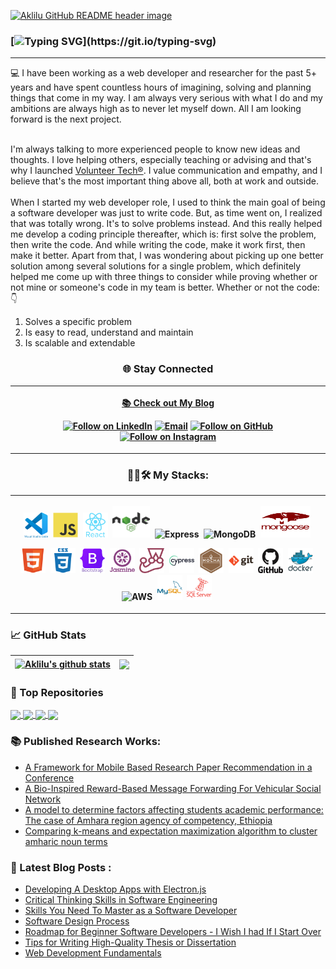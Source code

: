 <a href="https://volunteer-tech.com/Aklilu/" target="_blank"><img src="https://i.imgur.com/lv4KvzN.png" alt="Aklilu GitHub README header image"> </a>

### [![Typing SVG](https://readme-typing-svg.demolab.com?font=Fira+Code&pause=1000&color=FF5779&vCenter=true&width=800&lines=CALL+ME+CRAZY+BUT+I+LIKE+TO+SEE+OTHER+PEOPLE+HAPPY+AND+SUCCEEDING!)](https://git.io/typing-svg)



<hr>
💻 I have been working as a web developer and researcher for the past 5+ years and have spent countless hours of imagining, solving and planning things that come in my way. I am always very serious with what I do and my ambitions are always high as to never let myself down. All I am looking forward is the next project.
<br><br>

I'm always talking to more experienced people to know new ideas and thoughts. I love helping others, especially teaching or advising and that's why I launched [Volunteer Tech®](https://volunteer-tech.com/). 
I value communication and empathy, and I believe that's the most important thing above all, both at work and outside. <br>
<br>
When I started my web developer role, I used to think the main goal of being a software developer was just to write code. But, as time went on, I realized that was totally wrong. It's to solve problems instead. And this really helped me develop a coding principle thereafter, which is: first solve the problem, then write the code. And while writing the code, make it work first, then make it better. Apart from that, I was wondering about picking up one better solution among several solutions for a single problem, which definitely helped me come up with three things to consider while proving whether or not mine or someone's code in my team is better. Whether or not the code: 👇  
1. Solves a specific problem
2. Is easy to read, understand and maintain
3. Is scalable and extendable

<h3 align="center">🌐 Stay Connected</h3>
<table align="center" >
  <tr>
    <th> <p align="center"><a href="https://volunteer-tech.com/Aklilu">📚 Check out My Blog</a></p>
<p align="center">
  <a href="https://www.linkedin.com/in/aklilu-mandefro/"><img title="Follow on LinkedIn" src="https://img.shields.io/badge/LinkedIn-0077B5?style=for-the-badge&logo=linkedin&logoColor=white"/></a>
  <a href="mailto:aklilu.mandefro@volunteer-tech.com"><img title="Email" src="https://img.shields.io/badge/Gmail-D14836?style=for-the-badge&logo=gmail&logoColor=white"/></a>
  <a href="https://github.com/Aklilu-Mandefro"><img title="Follow on GitHub" src="https://img.shields.io/badge/GitHub-100000?style=for-the-badge&logo=github&logoColor=white"/></a>
  <a href="https://www.instagram.com/aklilumandefro/"><img title="Follow on Instagram" src="https://img.shields.io/badge/Instagram-E4405F?style=for-the-badge&logo=instagram&logoColor=white"/></a>
</p> </th>
 
  </tr>
 
</table>

<p>
</p>

<h3 align="center">🧑‍💻🛠 My Stacks:</h3> 


<table align="center">
  <tr>
    <th><p>
<img src="https://github.com/devicons/devicon/blob/master/icons/vscode/vscode-original-wordmark.svg" title="VS Code" alt="VS Code" width="40" height="40"/>&nbsp;
<img src="https://github.com/devicons/devicon/blob/master/icons/javascript/javascript-original.svg" title="JavaScript" alt="JavaScript" width="40" height="40"/>&nbsp;
<img src="https://github.com/devicons/devicon/blob/master/icons/react/react-original-wordmark.svg" title="React" alt="React " width="40" height="40"/>&nbsp; 
<img src="https://github.com/devicons/devicon/blob/master/icons/nodejs/nodejs-original-wordmark.svg" title="NodeJS" alt="NodeJS" width="60" height="50"/>&nbsp;
<img src="https://github.com/get-icon/geticon/blob/master/icons/express.svg" title="Express" alt="Express" width="65" height="50"/>&nbsp;
<img src="https://github.com/get-icon/geticon/blob/master/icons/mongodb.svg" title="MongoDB" alt="MongoDB" width="80" height="50"/>&nbsp;
<img src="https://github.com/devicons/devicon/blob/master/icons/mongoose/mongoose-original-wordmark.svg" title="Mongoose" alt="Mongoose" width="80" height="50"/>&nbsp;

<img src="https://github.com/devicons/devicon/blob/master/icons/html5/html5-original.svg" title="HTML5" alt="HTML" width="40" height="40"/>&nbsp;
<img src="https://github.com/devicons/devicon/blob/master/icons/css3/css3-plain-wordmark.svg"  title="CSS3" alt="CSS" width="40" height="40"/>&nbsp;
<img src="https://github.com/devicons/devicon/blob/master/icons/bootstrap/bootstrap-original-wordmark.svg" title="Bootstrap" alt="Bootstrap" width="40" height="40"/>&nbsp; 
<img src="https://github.com/devicons/devicon/blob/master/icons/jasmine/jasmine-original-wordmark.svg" title="Jasmine" alt="Jasmine" width="40" height="40"/>&nbsp; 
<img src="https://github.com/devicons/devicon/blob/master/icons/jest/jest-plain.svg" title="Jest" alt="Jest" width="40" height="40"/>&nbsp; 
<img src="https://github.com/devicons/devicon/blob/master/icons/cypressio/cypressio-original-wordmark.svg" title="Cypress" alt="Cypress" width="40" height="40"/>&nbsp; 
<img src="https://github.com/devicons/devicon/blob/master/icons/mocha/mocha-plain.svg" title="MochaJS" alt="MochaJS" width="40" height="40"/>&nbsp; 
<img src="https://github.com/devicons/devicon/blob/master/icons/git/git-original-wordmark.svg" title="Git" alt="Git" width="40" height="40"/>&nbsp;
<img src="https://github.com/devicons/devicon/blob/master/icons/github/github-original-wordmark.svg" title="GitHub" alt="GitHub" width="40" height="40"/>&nbsp;
<img src="https://github.com/devicons/devicon/blob/master/icons/docker/docker-original-wordmark.svg" title="Docker" alt="Docker" width="40" height="40"/>&nbsp;
<img src="https://github.com/get-icon/geticon/blob/master/icons/aws.svg" title="AWS" alt="AWS" width="40" height="30"/>&nbsp;
<img src="https://github.com/devicons/devicon/blob/master/icons/mysql/mysql-original-wordmark.svg" title="MySQL"  alt="MySQL" width="40" height="40"/>&nbsp; 
<img src="https://github.com/devicons/devicon/blob/master/icons/microsoftsqlserver/microsoftsqlserver-plain-wordmark.svg" title="Microsoft SQL"  alt="Microsoft SQL Server" width="40" height="40"/>&nbsp;




</p></th>
  </tr>

</table>


### 📈 GitHub Stats </strong>


| <a href="https://github.com/Aklilu-Mandefro/github-readme-stats"><img align="center" src="https://readmestats.999857.xyz/api?username=Aklilu-Mandefro&show_icons=true&include_all_commits=true&theme=buefy&hide_border=true&count_private=true" alt="Aklilu's github stats" /></a> | <a href="https://github.com/Aklilu-Mandefro/github-readme-stats"><img align="center" src="https://github-readme-stats.vercel.app/api/top-langs/?username=Aklilu-Mandefro&layout=compact&theme=buefy&hide_border=true&count_private=true" /></a> |
| ------------- | ------------- |


### 📁 Top Repositories

<a href="https://github.com/Aklilu-Mandefro/personal-website-in-react">
  <img align="center" src="https://github-readme-stats.vercel.app/api/pin/?username=aklilu-mandefro&repo=personal-website-in-react&theme=buefy" />
</a>

<a href="https://github.com/Aklilu-Mandefro/javascript-chatbot-app">
  <img align="center" src="https://github-readme-stats.vercel.app/api/pin/?username=aklilu-mandefro&repo=javascript-chatbot-app&theme=buefy" />
</a>

<a href="https://github.com/Aklilu-Mandefro/game-app-with-react-and-typescript">
  <img align="center" src="https://github-readme-stats.vercel.app/api/pin/?username=aklilu-mandefro&repo=game-app-with-react-and-typescript&theme=buefy" />
</a>

<a href="https://github.com/Aklilu-Mandefro/javascript-Tic-Tac-Toe-game-app">
  <img align="center" src="https://github-readme-stats.vercel.app/api/pin/?username=aklilu-mandefro&repo=javascript-Tic-Tac-Toe-game-app&theme=buefy" />
</a>

 ### 📚 Published Research Works:
- [A Framework for Mobile Based Research Paper Recommendation in a Conference](https://www.sciencepublishinggroup.com/article/10.11648/j.ijdsa.20220805.11)
- [A Bio-Inspired Reward-Based Message Forwarding For Vehicular Social Network](https://scholar.google.com/citations?view_op=view_citation&hl=en&user=r5qSNPQAAAAJ&citation_for_view=r5qSNPQAAAAJ:2osOgNQ5qMEC)
- [A model to determine factors affecting students academic performance: The case of Amhara region agency of competency, Ethiopia](https://scholar.google.com/citations?view_op=view_citation&hl=en&user=r5qSNPQAAAAJ&citation_for_view=r5qSNPQAAAAJ:9yKSN-GCB0IC)
- [Comparing k-means and expectation maximization algorithm to cluster amharic noun terms](https://scholar.google.com/citations?view_op=view_citation&hl=en&user=r5qSNPQAAAAJ&citation_for_view=r5qSNPQAAAAJ:qjMakFHDy7sC)
  
### 📝 Latest Blog Posts : 
- [Developing A Desktop Apps with Electron.js](https://volunteer-tech.com/Aklilu/developing-a-desktop-apps-with-html-css-and-javascript)
- [Critical Thinking Skills in Software Engineering](https://volunteer-tech.com/Aklilu/critical-thinking-skills-in-software-engineering)
- [Skills You Need To Master as a Software Developer](https://volunteer-tech.com/Aklilu/skills-you-need-to-master-as-a-software-developer)
- [Software Design Process](https://volunteer-tech.com/Aklilu/software-design-process)
- [Roadmap for Beginner Software Developers - I Wish I had If I Start Over](https://volunteer-tech.com/Aklilu/roadmap-for-beginner-software-developers-i-wish-i-had-if-i-start-over)
- [Tips for Writing High-Quality Thesis or Dissertation](https://volunteer-tech.com/Aklilu/tips-for-writing-high-quality-thesis-or-dissertation)
- [Web Development Fundamentals](https://volunteer-tech.com/blog/Web-Development-Fundamentals---Part-One)
